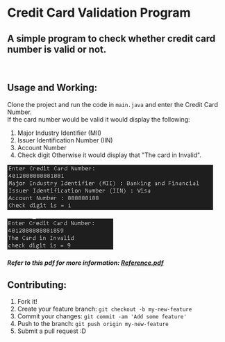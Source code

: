# Credit Card Validation Program
## A simple program to check whether credit card number is valid or not. 
<br>

## Usage and Working:
 Clone the project and run the code in `main.java` and enter the Credit Card Number. 
 <br>
 If the card number would be valid it would display the following:
 1. Major Industry Identifier (MII)
 2. Issuer Identification Number (IIN)
 3. Account Number
 4. Check digit
 Otherwise it would display that "The card in Invalid". 

![alt text for screen readers](/img/valid.png "Text to show on mouseover")
<br><br>
![alt text for screen readers](/img/invalid.png "Text to show on mouseover")

 ##### Refer to this pdf for more information: [Reference.pdf](https://github.com/Shaunak0806/Credit-Card-Validation/blob/main/Credit%20Card%20Validation%20pdf.pdf)
 
 
## Contributing:

1. Fork it!
2. Create your feature branch: `git checkout -b my-new-feature`
3. Commit your changes: `git commit -am 'Add some feature'`
4. Push to the branch: `git push origin my-new-feature`
5. Submit a pull request :D

